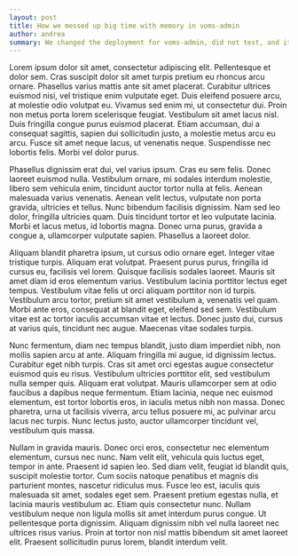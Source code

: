 ```yaml
---
layout: post
title: How we messed up big time with memory in voms-admin
author: andrea
summary: We changed the deployment for voms-admin, did not test, and it came out che non funzionava un cazzo.
---
```


Lorem ipsum dolor sit amet, consectetur adipiscing elit. Pellentesque et dolor sem. Cras suscipit dolor sit amet turpis pretium eu rhoncus arcu ornare. Phasellus varius mattis ante sit amet placerat. Curabitur ultrices euismod nisi, vel tristique enim vulputate eget. Duis eleifend posuere arcu, at molestie odio volutpat eu. Vivamus sed enim mi, ut consectetur dui. Proin non metus porta lorem scelerisque feugiat. Vestibulum sit amet lacus nisl. Duis fringilla congue purus euismod placerat. Etiam accumsan, dui a consequat sagittis, sapien dui sollicitudin justo, a molestie metus arcu eu arcu. Fusce sit amet neque lacus, ut venenatis neque. Suspendisse nec lobortis felis. Morbi vel dolor purus.

Phasellus dignissim erat dui, vel varius ipsum. Cras eu sem felis. Donec laoreet euismod nulla. Vestibulum ornare, mi sodales interdum molestie, libero sem vehicula enim, tincidunt auctor tortor nulla at felis. Aenean malesuada varius venenatis. Aenean velit lectus, vulputate non porta gravida, ultricies et tellus. Nunc bibendum facilisis dignissim. Nam sed leo dolor, fringilla ultricies quam. Duis tincidunt tortor et leo vulputate lacinia. Morbi et lacus metus, id lobortis magna. Donec urna purus, gravida a congue a, ullamcorper vulputate sapien. Phasellus a laoreet dolor.

Aliquam blandit pharetra ipsum, ut cursus odio ornare eget. Integer vitae tristique turpis. Aliquam erat volutpat. Praesent purus purus, fringilla id cursus eu, facilisis vel lorem. Quisque facilisis sodales laoreet. Mauris sit amet diam id eros elementum varius. Vestibulum lacinia porttitor lectus eget tempus. Vestibulum vitae felis ut orci aliquam porttitor non id turpis. Vestibulum arcu tortor, pretium sit amet vestibulum a, venenatis vel quam. Morbi ante eros, consequat at blandit eget, eleifend sed sem. Vestibulum vitae est ac tortor iaculis accumsan vitae et lectus. Donec justo dui, cursus at varius quis, tincidunt nec augue. Maecenas vitae sodales turpis.

Nunc fermentum, diam nec tempus blandit, justo diam imperdiet nibh, non mollis sapien arcu at ante. Aliquam fringilla mi augue, id dignissim lectus. Curabitur eget nibh turpis. Cras sit amet orci egestas augue consectetur euismod quis eu risus. Vestibulum ultricies porttitor elit, sed vestibulum nulla semper quis. Aliquam erat volutpat. Mauris ullamcorper sem at odio faucibus a dapibus neque fermentum. Etiam lacinia, neque nec euismod elementum, est tortor lobortis eros, in iaculis metus nibh non massa. Donec pharetra, urna ut facilisis viverra, arcu tellus posuere mi, ac pulvinar arcu lacus nec turpis. Nunc lectus justo, auctor ullamcorper tincidunt vel, vestibulum quis massa.

Nullam in gravida mauris. Donec orci eros, consectetur nec elementum elementum, cursus nec nunc. Nam velit elit, vehicula quis luctus eget, tempor in ante. Praesent id sapien leo. Sed diam velit, feugiat id blandit quis, suscipit molestie tortor. Cum sociis natoque penatibus et magnis dis parturient montes, nascetur ridiculus mus. Fusce leo est, iaculis quis malesuada sit amet, sodales eget sem. Praesent pretium egestas nulla, et lacinia mauris vestibulum ac. Etiam quis consectetur nunc. Nullam vestibulum neque non ligula mollis sit amet interdum purus congue. Ut pellentesque porta dignissim. Aliquam dignissim nibh vel nulla laoreet nec ultrices risus varius. Proin at tortor non nisl mattis bibendum sit amet laoreet elit. Praesent sollicitudin purus lorem, blandit interdum velit.